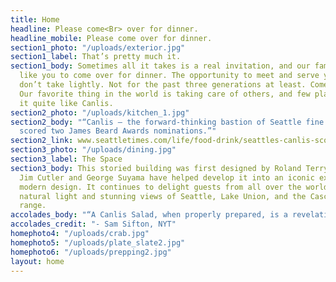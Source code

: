 ```yaml
---
title: Home
headline: Please come<Br> over for dinner.
headline_mobile: Please come over for dinner.
section1_photo: "/uploads/exterior.jpg"
section1_label: That’s pretty much it.
section1_body: Sometimes all it takes is a real invitation, and our family would really
  like you to come over for dinner. The opportunity to meet and serve you is one we
  don’t take lightly. Not for the past three generations at least. Come spend an evening.
  Our favorite thing in the world is taking care of others, and few places can do
  it quite like Canlis.
section2_photo: "/uploads/kitchen_1.jpg"
section2_body: "“Canlis — the forward-thinking bastion of Seattle fine dining just
  scored two James Beard Awards nominations.”"
section2_link: www.seattletimes.com/life/food-drink/seattles-canlis-scores-two-james-beard-award-nominations-for-2017/
section3_photo: "/uploads/dining.jpg"
section3_label: The Space
section3_body: This storied building was first designed by Roland Terry in 1950.  Both
  Jim Cutler and George Suyama have helped develop it into an iconic expression of
  modern design. It continues to delight guests from all over the world with it’s
  natural light and stunning views of Seattle, Lake Union, and the Cascade mountain
  range.
accolades_body: "“A Canlis Salad, when properly prepared, is a revelation.”"
accolades_credit: "- Sam Sifton, NYT"
homephoto4: "/uploads/crab.jpg"
homephoto5: "/uploads/plate_slate2.jpg"
homephoto6: "/uploads/prepping2.jpg"
layout: home
---
```

